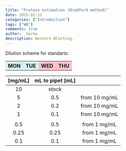 ```yaml
---
title: "Protein estimation (Bradford method)"
date: 2025-02-12 
categories: ["Introduction"]
tags: ["WB"]
comments: true
author:  Sarka
description: Western Blotting.
---
```



<table>
  <colgroup>
    <col span="2" style="background-color: #D6EEEE">
    <col span="3" style="background-color: pink">
  </colgroup>
  <tr>
    <th>MON</th>
    <th>TUE</th>
    <th>WED</th>
    <th>THU</th>







Dilution scheme for standarts:

| [mg/mL] | mL to pipet [mL] |  |
|:-------:|:----------------:|:-------:|
|10   | stock  |        |
|5    | 0.5    | from 10 mg/mL |
|2    | 0.2    | from 10 mg/mL |
|1    | 0.1    | from 10 mg/mL | 
|     |        |       |
|0.5  |   0.5  | from 1 mg/mL  |
|0.25 | 0.25   | from 1 mg/mL  |
|0.1  |  0.1   | from 1 mg/mL  |

